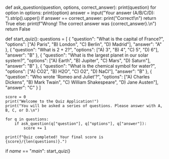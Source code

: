 def ask_question(question, options, correct_answer):
    print(question)
    for option in options:
        print(option)
    answer = input("Your answer (A/B/C/D): ").strip().upper()
    if answer == correct_answer:
        print("Correct!\n")
        return True
    else:
        print(f"Wrong! The correct answer was {correct_answer}.\n")
        return False

def start_quiz():
    questions = [
        {
            "question": "What is the capital of France?",
            "options": ["A) Paris", "B) London", "C) Berlin", "D) Madrid"],
            "answer": "A"
        },
        {
            "question": "What is 2 + 2?",
            "options": ["A) 3", "B) 4", "C) 5", "D) 6"],
            "answer": "B"
        },
        {
            "question": "What is the largest planet in our solar system?",
            "options": ["A) Earth", "B) Jupiter", "C) Mars", "D) Saturn"],
            "answer": "B"
        },
        {
            "question": "What is the chemical symbol for water?",
            "options": ["A) CO2", "B) H2O", "C) O2", "D) NaCl"],
            "answer": "B"
        },
        {
            "question": "Who wrote 'Romeo and Juliet'?",
            "options": ["A) Charles Dickens", "B) Mark Twain", "C) William Shakespeare", "D) Jane Austen"],
            "answer": "C"
        }
    ]

    score = 0
    print("Welcome to the Quiz Application!")
    print("You will be asked a series of questions. Please answer with A, B, C, or D.\n")

    for q in questions:
        if ask_question(q["question"], q["options"], q["answer"]):
            score += 1

    print(f"Quiz completed! Your final score is {score}/{len(questions)}.")

if _name_ == "_main_":
    start_quiz()
